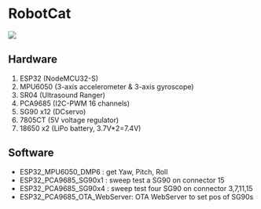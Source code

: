 # RobotCat
![](https://github.com/rkuo2000/Robotics/blob/gh-pages/images/RobotCat.jpg?raw=true)

## Hardware
1. ESP32 (NodeMCU32-S)
2. MPU6050 (3-axis accelerometer & 3-axis gyroscope)
3. SR04 (Ultrasound Ranger)
4. PCA9685 (I2C-PWM 16 channels)
5. SG90 x12 (DCservo)
6. 7805CT (5V voltage regulator)
7. 18650 x2 (LiPo battery, 3.7V*2=7.4V)

## Software
* ESP32_MPU6050_DMP6   : get Yaw, Pitch, Roll
* ESP32_PCA9685_SG90x1 : sweep test a SG90 on connector 15
* ESP32_PCA9685_SG90x4 : sweep test four SG90 on connector 3,7,11,15
* ESP32_PCA9685_OTA_WebServer: OTA WebServer to set pos of SG90s
